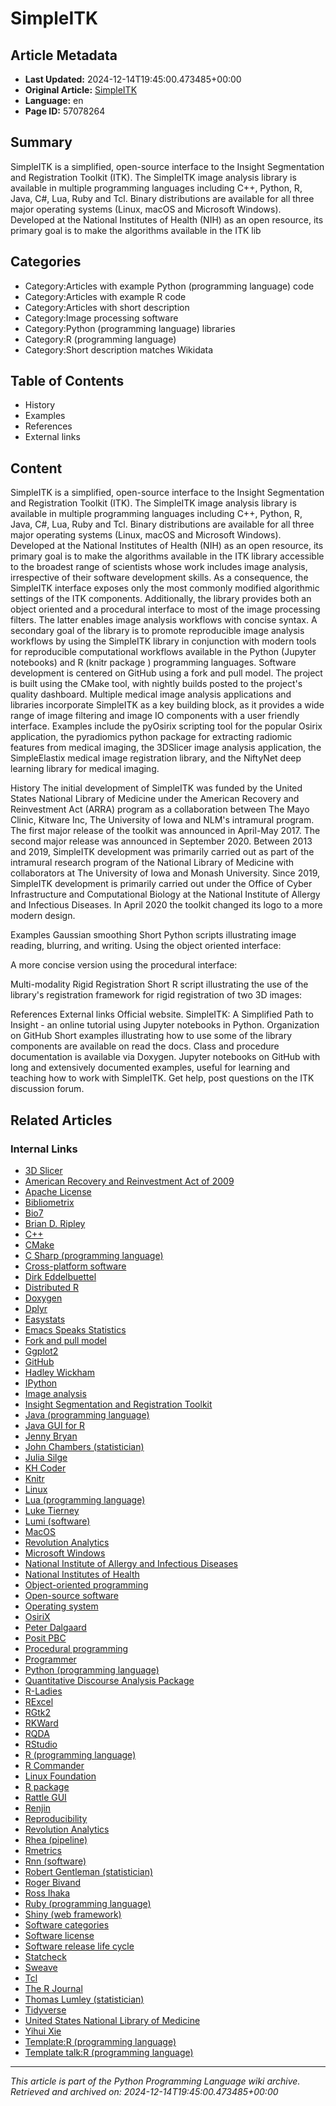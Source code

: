 # SimpleITK

## Article Metadata

- **Last Updated:** 2024-12-14T19:45:00.473485+00:00
- **Original Article:** [SimpleITK](https://en.wikipedia.org/wiki/SimpleITK)
- **Language:** en
- **Page ID:** 57078264

## Summary

SimpleITK is a simplified, open-source interface to the Insight Segmentation and Registration Toolkit (ITK). The SimpleITK image analysis library is available in multiple programming languages including C++, Python, R, Java, C#, Lua, Ruby and Tcl. Binary distributions are available for all three major operating systems (Linux, macOS and Microsoft Windows).
Developed at the National Institutes of Health (NIH) as an open resource, its primary goal is to make the algorithms available in the ITK lib

## Categories

- Category:Articles with example Python (programming language) code
- Category:Articles with example R code
- Category:Articles with short description
- Category:Image processing software
- Category:Python (programming language) libraries
- Category:R (programming language)
- Category:Short description matches Wikidata

## Table of Contents

- History
- Examples
- References
- External links

## Content

SimpleITK is a simplified, open-source interface to the Insight Segmentation and Registration Toolkit (ITK). The SimpleITK image analysis library is available in multiple programming languages including C++, Python, R, Java, C#, Lua, Ruby and Tcl. Binary distributions are available for all three major operating systems (Linux, macOS and Microsoft Windows).
Developed at the National Institutes of Health (NIH) as an open resource, its primary goal is to make the algorithms available in the ITK library accessible to the broadest range of scientists whose work includes image analysis, irrespective of their software development skills. 
As a consequence, the SimpleITK interface exposes only the most commonly modified algorithmic settings of the ITK components. Additionally, the library provides both an object oriented and a procedural interface to most of the image processing filters. The latter enables image analysis workflows with concise syntax. A secondary goal of the library is to promote reproducible image analysis workflows by using the SimpleITK library in conjunction with modern tools for reproducible computational workflows available in the Python (Jupyter notebooks) and R (knitr package ) programming languages.
Software development is centered on GitHub using a fork and pull model. The project is built using the CMake tool, with nightly builds posted to the project's quality dashboard.
Multiple medical image analysis applications and libraries incorporate SimpleITK as a key building block, as it provides a wide range of image filtering and image IO components with a user friendly interface. Examples include the pyOsirix scripting tool for the popular Osirix application, the pyradiomics python package for extracting radiomic features from medical imaging, the 3DSlicer image analysis application,  the SimpleElastix medical image registration library, and the NiftyNet deep learning library for medical imaging.

History
The initial development of SimpleITK was funded by the United States National Library of Medicine under the American Recovery and Reinvestment Act (ARRA) program as a collaboration between The Mayo Clinic, Kitware Inc, The University of Iowa and NLM's intramural program. The first major release of the toolkit was announced in April-May 2017. The second major release was announced in September 2020.
Between 2013 and 2019, SimpleITK development was primarily carried out as part of the intramural research program of the National Library of Medicine with collaborators at The University of Iowa and Monash University. Since 2019, SimpleITK development is primarily carried out under the Office of Cyber Infrastructure and Computational Biology at the National Institute of Allergy and Infectious Diseases. In April 2020 the toolkit changed its logo to a more modern design.

Examples
Gaussian smoothing
Short Python scripts illustrating image reading, blurring, and writing. Using the object oriented interface:

A more concise version using the procedural interface:

Multi-modality Rigid Registration
Short R script illustrating the use of the library's registration framework for rigid registration
of two 3D images:

References
External links
Official website.
SimpleITK: A Simplified Path to Insight - an online tutorial using Jupyter notebooks in Python.
Organization on GitHub
Short examples illustrating how to use some of the library components are available on read the docs.
Class and procedure documentation is available via Doxygen.
Jupyter notebooks on GitHub with long and extensively documented examples, useful for learning and teaching how to work with SimpleITK.
Get help, post questions on the ITK discussion forum.

## Related Articles

### Internal Links

- [3D Slicer](https://en.wikipedia.org/wiki/3D_Slicer)
- [American Recovery and Reinvestment Act of 2009](https://en.wikipedia.org/wiki/American_Recovery_and_Reinvestment_Act_of_2009)
- [Apache License](https://en.wikipedia.org/wiki/Apache_License)
- [Bibliometrix](https://en.wikipedia.org/wiki/Bibliometrix)
- [Bio7](https://en.wikipedia.org/wiki/Bio7)
- [Brian D. Ripley](https://en.wikipedia.org/wiki/Brian_D._Ripley)
- [C++](https://en.wikipedia.org/wiki/C%2B%2B)
- [CMake](https://en.wikipedia.org/wiki/CMake)
- [C Sharp (programming language)](https://en.wikipedia.org/wiki/C_Sharp_(programming_language))
- [Cross-platform software](https://en.wikipedia.org/wiki/Cross-platform_software)
- [Dirk Eddelbuettel](https://en.wikipedia.org/wiki/Dirk_Eddelbuettel)
- [Distributed R](https://en.wikipedia.org/wiki/Distributed_R)
- [Doxygen](https://en.wikipedia.org/wiki/Doxygen)
- [Dplyr](https://en.wikipedia.org/wiki/Dplyr)
- [Easystats](https://en.wikipedia.org/wiki/Easystats)
- [Emacs Speaks Statistics](https://en.wikipedia.org/wiki/Emacs_Speaks_Statistics)
- [Fork and pull model](https://en.wikipedia.org/wiki/Fork_and_pull_model)
- [Ggplot2](https://en.wikipedia.org/wiki/Ggplot2)
- [GitHub](https://en.wikipedia.org/wiki/GitHub)
- [Hadley Wickham](https://en.wikipedia.org/wiki/Hadley_Wickham)
- [IPython](https://en.wikipedia.org/wiki/IPython)
- [Image analysis](https://en.wikipedia.org/wiki/Image_analysis)
- [Insight Segmentation and Registration Toolkit](https://en.wikipedia.org/wiki/Insight_Segmentation_and_Registration_Toolkit)
- [Java (programming language)](https://en.wikipedia.org/wiki/Java_(programming_language))
- [Java GUI for R](https://en.wikipedia.org/wiki/Java_GUI_for_R)
- [Jenny Bryan](https://en.wikipedia.org/wiki/Jenny_Bryan)
- [John Chambers (statistician)](https://en.wikipedia.org/wiki/John_Chambers_(statistician))
- [Julia Silge](https://en.wikipedia.org/wiki/Julia_Silge)
- [KH Coder](https://en.wikipedia.org/wiki/KH_Coder)
- [Knitr](https://en.wikipedia.org/wiki/Knitr)
- [Linux](https://en.wikipedia.org/wiki/Linux)
- [Lua (programming language)](https://en.wikipedia.org/wiki/Lua_(programming_language))
- [Luke Tierney](https://en.wikipedia.org/wiki/Luke_Tierney)
- [Lumi (software)](https://en.wikipedia.org/wiki/Lumi_(software))
- [MacOS](https://en.wikipedia.org/wiki/MacOS)
- [Revolution Analytics](https://en.wikipedia.org/wiki/Revolution_Analytics)
- [Microsoft Windows](https://en.wikipedia.org/wiki/Microsoft_Windows)
- [National Institute of Allergy and Infectious Diseases](https://en.wikipedia.org/wiki/National_Institute_of_Allergy_and_Infectious_Diseases)
- [National Institutes of Health](https://en.wikipedia.org/wiki/National_Institutes_of_Health)
- [Object-oriented programming](https://en.wikipedia.org/wiki/Object-oriented_programming)
- [Open-source software](https://en.wikipedia.org/wiki/Open-source_software)
- [Operating system](https://en.wikipedia.org/wiki/Operating_system)
- [OsiriX](https://en.wikipedia.org/wiki/OsiriX)
- [Peter Dalgaard](https://en.wikipedia.org/wiki/Peter_Dalgaard)
- [Posit PBC](https://en.wikipedia.org/wiki/Posit_PBC)
- [Procedural programming](https://en.wikipedia.org/wiki/Procedural_programming)
- [Programmer](https://en.wikipedia.org/wiki/Programmer)
- [Python (programming language)](https://en.wikipedia.org/wiki/Python_(programming_language))
- [Quantitative Discourse Analysis Package](https://en.wikipedia.org/wiki/Quantitative_Discourse_Analysis_Package)
- [R-Ladies](https://en.wikipedia.org/wiki/R-Ladies)
- [RExcel](https://en.wikipedia.org/wiki/RExcel)
- [RGtk2](https://en.wikipedia.org/wiki/RGtk2)
- [RKWard](https://en.wikipedia.org/wiki/RKWard)
- [RQDA](https://en.wikipedia.org/wiki/RQDA)
- [RStudio](https://en.wikipedia.org/wiki/RStudio)
- [R (programming language)](https://en.wikipedia.org/wiki/R_(programming_language))
- [R Commander](https://en.wikipedia.org/wiki/R_Commander)
- [Linux Foundation](https://en.wikipedia.org/wiki/Linux_Foundation)
- [R package](https://en.wikipedia.org/wiki/R_package)
- [Rattle GUI](https://en.wikipedia.org/wiki/Rattle_GUI)
- [Renjin](https://en.wikipedia.org/wiki/Renjin)
- [Reproducibility](https://en.wikipedia.org/wiki/Reproducibility)
- [Revolution Analytics](https://en.wikipedia.org/wiki/Revolution_Analytics)
- [Rhea (pipeline)](https://en.wikipedia.org/wiki/Rhea_(pipeline))
- [Rmetrics](https://en.wikipedia.org/wiki/Rmetrics)
- [Rnn (software)](https://en.wikipedia.org/wiki/Rnn_(software))
- [Robert Gentleman (statistician)](https://en.wikipedia.org/wiki/Robert_Gentleman_(statistician))
- [Roger Bivand](https://en.wikipedia.org/wiki/Roger_Bivand)
- [Ross Ihaka](https://en.wikipedia.org/wiki/Ross_Ihaka)
- [Ruby (programming language)](https://en.wikipedia.org/wiki/Ruby_(programming_language))
- [Shiny (web framework)](https://en.wikipedia.org/wiki/Shiny_(web_framework))
- [Software categories](https://en.wikipedia.org/wiki/Software_categories)
- [Software license](https://en.wikipedia.org/wiki/Software_license)
- [Software release life cycle](https://en.wikipedia.org/wiki/Software_release_life_cycle)
- [Statcheck](https://en.wikipedia.org/wiki/Statcheck)
- [Sweave](https://en.wikipedia.org/wiki/Sweave)
- [Tcl](https://en.wikipedia.org/wiki/Tcl)
- [The R Journal](https://en.wikipedia.org/wiki/The_R_Journal)
- [Thomas Lumley (statistician)](https://en.wikipedia.org/wiki/Thomas_Lumley_(statistician))
- [Tidyverse](https://en.wikipedia.org/wiki/Tidyverse)
- [United States National Library of Medicine](https://en.wikipedia.org/wiki/United_States_National_Library_of_Medicine)
- [Yihui Xie](https://en.wikipedia.org/wiki/Yihui_Xie)
- [Template:R (programming language)](https://en.wikipedia.org/wiki/Template:R_(programming_language))
- [Template talk:R (programming language)](https://en.wikipedia.org/wiki/Template_talk:R_(programming_language))

---
_This article is part of the Python Programming Language wiki archive._
_Retrieved and archived on: 2024-12-14T19:45:00.473485+00:00_